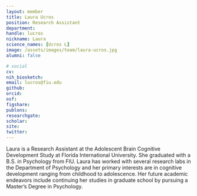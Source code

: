 ```yaml
---
layout: member
title: Laura Ucros
position: Research Assistant
department:
handle: lucros
nickname: Laura
science_names: [Ucros L]
image: /assets/images/team/laura-ucros.jpg
alumni: false

# social
cv:
nih_biosketch:
email: lucros@fiu.edu
github:
orcid:
osf:
figshare:
publons:
researchgate:
scholar:
site:
twitter:
---
```


Laura is a Research Assistant at the Adolescent Brain Cognitive Development Study at Florida International University. She graduated with a B.S. in Psychology from FIU. Laura has worked with several research labs in the Department of Psychology and her primary interests are in cognitive development ranging from childhood to adolescence. Her future academic endeavors include continuing her studies in graduate school by pursuing a Master’s Degree in Psychology.
